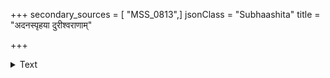 +++
secondary_sources = [ "MSS_0813",]
jsonClass = "Subhaashita"
title = "अदनस्पृहया दुरीश्वराणाम्"

+++

<details><summary>Text</summary>

अदनस्पृहया दुरीश्वराणां सदन्द्वारि वितर्दिमाश्रयन्ताम्।  
अपुनर्भवसाधनं शरीरं जरयामो वयम्ॐ नमः शिवाय॥
</details>

